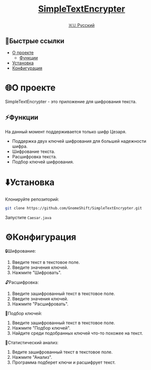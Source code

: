 <h1>
<p align="center">
<a href="https://github.com/GnomeShift/SimpleTextEncrypter" target="_blank" rel="noopener noreferrer">SimpleTextEncrypter</a>
</p>
</h1>

<p align="center">
  <a href="README.md">🇷🇺 Русский</a>
</p>

## 🚀Быстрые ссылки
* [О проекте](#о-проекте)
    * [Функции](#функции)
* [Установка](#установка)
* [Конфигурация](#конфигурация)


# 🌐О проекте
SimpleTextEncrypter - это приложение для шифрования текста.

## ⚡Функции
На данный момент поддерживается только шифр Цезаря.
* Поддержка двух ключей шифрования для большей надежности шифра.
* Шифрование текста.
* Расшифровка текста.
* Подбор ключей шифрования.

# ⬇️Установка
Клонируйте репозиторий:
```bash
git clone https://github.com/GnomeShift/SimpleTextEncrypter.git
```
Запустите ```Caesar.java```

# ⚙️Конфигурация
🔒Шифрование:
1. Введите текст в текстовое поле.
2. Введите значения ключей.
3. Нажмите "Шифровать".

🔓Расшифровка:
1. Введите зашифрованный текст в текстовое поле.
2. Введите значения ключей.
3. Нажмите "Расшифровать".

🔑Подбор ключей:
1. Введите зашифрованный текст в текстовое поле.
2. Нажмите "Подбор ключей".
3. Найдите среди подобранных ключей что-то похожее на текст.

🔐Статистический анализ:
1. Ведите зашифрованный текст в текстовое поле.
2. Нажмите "Анализ".
3. Программа подберет ключи и расшифрует текст.
